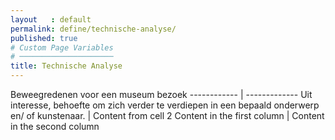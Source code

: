 ```yaml
---
layout   : default
permalink: define/technische-analyse/
published: true
# Custom Page Variables
# ─────────────────────
title: Technische Analyse
---
```



Beweegredenen voor een museum bezoek
------------ | -------------
Uit interesse, behoefte om zich verder te verdiepen in een bepaald onderwerp en/ of kunstenaar. | Content from cell 2
Content in the first column | Content in the second column